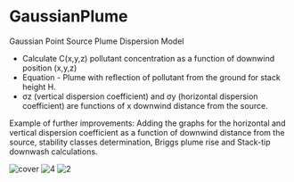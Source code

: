 # GaussianPlume
Gaussian Point Source Plume Dispersion Model
- Calculate C(x,y,z) pollutant concentration as a function of downwind position (x,y,z)
- Equation - Plume with reflection of pollutant from the ground for stack height H.
- σz (vertical dispersion coefficient) and σy (horizontal dispersion coefficient) are functions of x downwind distance from the source.

Example of further improvements: Adding the graphs for the horizontal and vertical dispersion coefficient as a function of downwind distance from the source, 
stability classes determination, Briggs plume rise and Stack-tip downwash calculations.

![cover](https://github.com/user-attachments/assets/d8393030-f5f8-446a-88ae-95c462974fae)
![4](https://github.com/user-attachments/assets/641f01e6-db14-409e-8698-809094594e75)
![2](https://github.com/user-attachments/assets/32f47f48-d295-4687-8180-51ec4b178f34)


